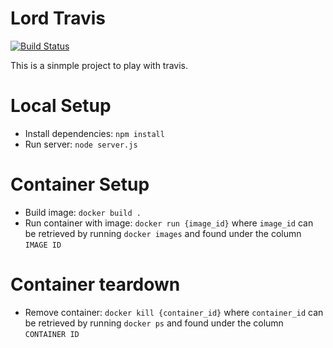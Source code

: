 # Lord Travis

[![Build Status](https://travis-ci.com/waqasnoor/LordTravis.svg?branch=main)](https://travis-ci.com/waqasnoor/LordTravis)

This is a sinmple project to play with travis.

# Local Setup

- Install dependencies: `npm install`
- Run server: `node server.js`

# Container Setup

- Build image: `docker build .`
- Run container with image: `docker run {image_id}` where `image_id` can be retrieved by running `docker images` and found under the column `IMAGE ID`

# Container teardown

- Remove container: `docker kill {container_id}` where `container_id` can be retrieved by running `docker ps` and found under the column `CONTAINER ID`
